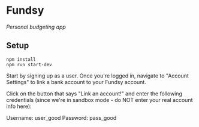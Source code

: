 # Fundsy

_Personal budgeting app_

## Setup

```
npm install
npm run start-dev
```
Start by signing up as a user. Once you're logged in, navigate to "Account Settings" to link a bank account to your Fundsy account.

Click on the button that says "Link an account!" and enter the following credentials (since we're in sandbox mode - do NOT enter your real account info here):

Username: user_good
Password: pass_good
